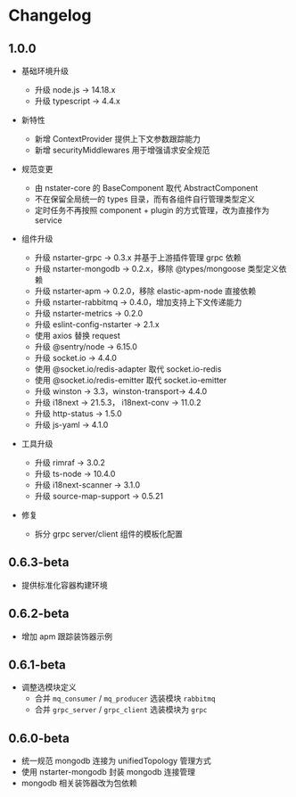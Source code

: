 # Changelog

## 1.0.0

* 基础环境升级
  - 升级 node.js -> 14.18.x
  - 升级 typescript -> 4.4.x

* 新特性
  - 新增 ContextProvider 提供上下文参数跟踪能力
  - 新增 securityMiddlewares 用于增强请求安全规范

* 规范变更
  - 由 nstater-core 的 BaseComponent 取代 AbstractComponent
  - 不在保留全局统一的 types 目录，而有各组件自行管理类型定义
  - 定时任务不再按照 component + plugin 的方式管理，改为直接作为 service

* 组件升级
  - 升级 nstarter-grpc -> 0.3.x 并基于上游插件管理 grpc 依赖
  - 升级 nstarter-mongodb -> 0.2.x，移除 @types/mongoose 类型定义依赖
  - 升级 nstarter-apm -> 0.2.0，移除 elastic-apm-node 直接依赖
  - 升级 nstarter-rabbitmq -> 0.4.0，增加支持上下文传递能力
  - 升级 nstarter-metrics -> 0.2.0
  - 升级 eslint-config-nstarter -> 2.1.x
  - 使用 axios 替换 request
  - 升级 @sentry/node -> 6.15.0
  - 升级 socket.io -> 4.4.0
  - 使用 @socket.io/redis-adapter 取代 socket.io-redis
  - 使用 @socket.io/redis-emitter 取代 socket.io-emitter
  - 升级 winston -> 3.3，winston-transport-> 4.4.0
  - 升级 i18next -> 21.5.3， i18next-conv -> 11.0.2
  - 升级 http-status -> 1.5.0
  - 升级 js-yaml -> 4.1.0

* 工具升级
  - 升级 rimraf -> 3.0.2
  - 升级 ts-node -> 10.4.0
  - 升级 i18next-scanner -> 3.1.0
  - 升级 source-map-support -> 0.5.21

* 修复
  - 拆分 grpc server/client 组件的模板化配置

## 0.6.3-beta

* 提供标准化容器构建环境

## 0.6.2-beta

* 增加 apm 跟踪装饰器示例

## 0.6.1-beta

* 调整选模块定义
  * 合并 `mq_consumer` / `mq_producer` 选装模块 `rabbitmq`
  * 合并 `grpc_server` / `grpc_client` 选装模块为 `grpc`

## 0.6.0-beta

* 统一规范 mongodb 连接为 unifiedTopology 管理方式
* 使用 nstarter-mongodb 封装 mongodb 连接管理
* mongodb 相关装饰器改为包依赖 
